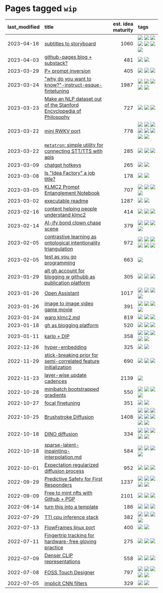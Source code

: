 # Pages tagged `wip`

|last_modified|title|est. idea maturity|tags
|:---|:---|---:|:---|
|2023-04-16|[subtitles to storyboard](../subtitles-to-storyboard.md)|1060|[![](https://img.shields.io/badge/tag-accessibility-1614f8)](../tags/accessibility.md) [![](https://img.shields.io/badge/tag-animation-1eefac)](../tags/animation.md) [![](https://img.shields.io/badge/tag-completed-d5f6c6)](../tags/completed.md) [![](https://img.shields.io/badge/tag-opensource-82d6e)](../tags/opensource.md) [![](https://img.shields.io/badge/tag-prompting-c4c41f)](../tags/prompting.md) [![](https://img.shields.io/badge/tag-tooling-53417a)](../tags/tooling.md) [![](https://img.shields.io/badge/tag-wip-ebbec3)](../tags/wip.md)|
|2023-04-03|[github-pages blog + substack?](../gh-pages-blog-plus-substack.md)|481|[![](https://img.shields.io/badge/tag-tooling-53417a)](../tags/tooling.md) [![](https://img.shields.io/badge/tag-wip-ebbec3)](../tags/wip.md)|
|2023-03-29|[P+ prompt inversion](../p_plus_inversion.md)|405|[![](https://img.shields.io/badge/tag-prompting-c4c41f)](../tags/prompting.md) [![](https://img.shields.io/badge/tag-tooling-53417a)](../tags/tooling.md) [![](https://img.shields.io/badge/tag-wip-ebbec3)](../tags/wip.md)|
|2023-03-24|["why do you want to know?"-instruct-esque-fintetuning](../whydoyouwantoknow.md)|1987|[![](https://img.shields.io/badge/tag-aiethics-35d2ce)](../tags/aiethics.md) [![](https://img.shields.io/badge/tag-alignment-c4fb38)](../tags/alignment.md) [![](https://img.shields.io/badge/tag-dialogue-8e95e2)](../tags/dialogue.md) [![](https://img.shields.io/badge/tag-models-ea1833)](../tags/models.md) [![](https://img.shields.io/badge/tag-wip-ebbec3)](../tags/wip.md)|
|2023-03-23|[Make an NLP dataset out of the Stanford Encyclopedia of Philosophy](../sep_dataset.md)|727|[![](https://img.shields.io/badge/tag-dataset-77a0)](../tags/dataset.md) [![](https://img.shields.io/badge/tag-publication-5d9a82)](../tags/publication.md) [![](https://img.shields.io/badge/tag-wip-ebbec3)](../tags/wip.md)|
|2023-03-22|[mini RWKV port](../rust_rwkv.md)|778|[![](https://img.shields.io/badge/tag-RNN-76bb24)](../tags/RNN.md) [![](https://img.shields.io/badge/tag-completed-d5f6c6)](../tags/completed.md) [![](https://img.shields.io/badge/tag-experimental-997e5)](../tags/experimental.md) [![](https://img.shields.io/badge/tag-ggml-496a1)](../tags/ggml.md) [![](https://img.shields.io/badge/tag-mobilenet-683f3)](../tags/mobilenet.md) [![](https://img.shields.io/badge/tag-model_compression-96bcc)](../tags/model_compression.md) [![](https://img.shields.io/badge/tag-tooling-53417a)](../tags/tooling.md) [![](https://img.shields.io/badge/tag-wip-ebbec3)](../tags/wip.md)|
|2023-03-22|[`metatron`: simple utility for connecting STT/TTS with apis](../metatron.md)|285|[![](https://img.shields.io/badge/tag-accessibility-1614f8)](../tags/accessibility.md) [![](https://img.shields.io/badge/tag-tooling-53417a)](../tags/tooling.md) [![](https://img.shields.io/badge/tag-wip-ebbec3)](../tags/wip.md)|
|2023-03-09|[chatgpt hotkeys](../chatgpt_hotkeys.md)|265|[![](https://img.shields.io/badge/tag-tooling-53417a)](../tags/tooling.md) [![](https://img.shields.io/badge/tag-wip-ebbec3)](../tags/wip.md)|
|2023-03-08|[Is "Idea Factory" a job title?](../idea_factory.md)|178|[![](https://img.shields.io/badge/tag-meta-1043a5)](../tags/meta.md) [![](https://img.shields.io/badge/tag-wip-ebbec3)](../tags/wip.md)|
|2023-03-05|[KLMC2 Prompt Entanglement Notebook](../klmc2-prompt-entanglement.md)|707|[![](https://img.shields.io/badge/tag-meta-1043a5)](../tags/meta.md) [![](https://img.shields.io/badge/tag-prompting-c4c41f)](../tags/prompting.md) [![](https://img.shields.io/badge/tag-tooling-53417a)](../tags/tooling.md) [![](https://img.shields.io/badge/tag-wip-ebbec3)](../tags/wip.md)|
|2023-03-02|[executable readme](../executable_readme.md)|1287|[![](https://img.shields.io/badge/tag-tooling-53417a)](../tags/tooling.md) [![](https://img.shields.io/badge/tag-wip-ebbec3)](../tags/wip.md)|
|2023-02-16|[content helping people understand klmc2](../explaining_klmc2.md)|414|[![](https://img.shields.io/badge/tag-meta-1043a5)](../tags/meta.md) [![](https://img.shields.io/badge/tag-tooling-53417a)](../tags/tooling.md) [![](https://img.shields.io/badge/tag-wip-ebbec3)](../tags/wip.md)|
|2023-02-14|[AI-ify bond clown chase scene](../bond_clown_chase_scene.md)|379|[![](https://img.shields.io/badge/tag-animation-1eefac)](../tags/animation.md) [![](https://img.shields.io/badge/tag-experimental-997e5)](../tags/experimental.md) [![](https://img.shields.io/badge/tag-foundation-97a75e)](../tags/foundation.md) [![](https://img.shields.io/badge/tag-wip-ebbec3)](../tags/wip.md)|
|2023-02-05|[contrastive learning as ontological intentionality triangulation](../contrastive_learning_as_ontological_intentionality_triangulation.md)|972|[![](https://img.shields.io/badge/tag-meta-1043a5)](../tags/meta.md) [![](https://img.shields.io/badge/tag-philosophy-8fb3d)](../tags/philosophy.md) [![](https://img.shields.io/badge/tag-semiotics-8a140)](../tags/semiotics.md) [![](https://img.shields.io/badge/tag-synesthesia-83cbca)](../tags/synesthesia.md) [![](https://img.shields.io/badge/tag-theory-e33481)](../tags/theory.md) [![](https://img.shields.io/badge/tag-wip-ebbec3)](../tags/wip.md)|
|2023-02-05|[test as you go programming](../adhd_test_as_you_go.md)|663|[![](https://img.shields.io/badge/tag-wip-ebbec3)](../tags/wip.md)|
|2023-01-29|[alt gh account for blogging w githubb as publication platform](../alt_gh_account_for_blogging.md)|305|[![](https://img.shields.io/badge/tag-MILESTONE_POC-b25b5)](../tags/MILESTONE_POC.md) [![](https://img.shields.io/badge/tag-publication-5d9a82)](../tags/publication.md) [![](https://img.shields.io/badge/tag-wip-ebbec3)](../tags/wip.md)|
|2023-01-26|[Open Assistant](../open-assistant.md)|1017|[![](https://img.shields.io/badge/tag-accessibility-1614f8)](../tags/accessibility.md) [![](https://img.shields.io/badge/tag-publicgood-aa21fc)](../tags/publicgood.md) [![](https://img.shields.io/badge/tag-stability-35b163)](../tags/stability.md) [![](https://img.shields.io/badge/tag-wip-ebbec3)](../tags/wip.md)|
|2023-01-26|[image to image video game movie](../img2img_video_game_movie.md)|391|[![](https://img.shields.io/badge/tag-animation-1eefac)](../tags/animation.md) [![](https://img.shields.io/badge/tag-prompting-c4c41f)](../tags/prompting.md) [![](https://img.shields.io/badge/tag-tooling-53417a)](../tags/tooling.md) [![](https://img.shields.io/badge/tag-wip-ebbec3)](../tags/wip.md)|
|2023-01-24|[warp klmc2.md](../warp_klmc2.md)|819|[![](https://img.shields.io/badge/tag-animation-1eefac)](../tags/animation.md) [![](https://img.shields.io/badge/tag-tooling-53417a)](../tags/tooling.md) [![](https://img.shields.io/badge/tag-wip-ebbec3)](../tags/wip.md)|
|2023-01-18|[gh as blogging platform](../gh_as_blogging_platform.md)|520|[![](https://img.shields.io/badge/tag-publication-5d9a82)](../tags/publication.md) [![](https://img.shields.io/badge/tag-tooling-53417a)](../tags/tooling.md) [![](https://img.shields.io/badge/tag-wip-ebbec3)](../tags/wip.md)|
|2023-01-11|[karlo + DIP](../karlo-dip.md)|358|[![](https://img.shields.io/badge/tag-deepimageprior-29349d)](../tags/deepimageprior.md) [![](https://img.shields.io/badge/tag-experimental-997e5)](../tags/experimental.md) [![](https://img.shields.io/badge/tag-imagegeneration-50c04b)](../tags/imagegeneration.md) [![](https://img.shields.io/badge/tag-prior-4072a1)](../tags/prior.md) [![](https://img.shields.io/badge/tag-wip-ebbec3)](../tags/wip.md)|
|2022-12-26|[hyper-embedding](../hyperembedding.md)|325|[![](https://img.shields.io/badge/tag-experimental-997e5)](../tags/experimental.md) [![](https://img.shields.io/badge/tag-wip-ebbec3)](../tags/wip.md)|
|2022-11-29|[stick-breaking prior for semi-correlated feature initialization](../stickbreaking-init.md)|690|[![](https://img.shields.io/badge/tag-experimental-997e5)](../tags/experimental.md) [![](https://img.shields.io/badge/tag-modeling-a9524c)](../tags/modeling.md) [![](https://img.shields.io/badge/tag-wip-ebbec3)](../tags/wip.md)|
|2022-11-23|[layer-wise update cadences](../layer-wise-update-cadences.md)|2139|[![](https://img.shields.io/badge/tag-wip-ebbec3)](../tags/wip.md)|
|2022-10-28|[minibatch bootstrapped gradients](../minibatch-bootstrapped-gradients.md)|550|[![](https://img.shields.io/badge/tag-experimental-997e5)](../tags/experimental.md) [![](https://img.shields.io/badge/tag-optimization-112e27)](../tags/optimization.md) [![](https://img.shields.io/badge/tag-training-da6994)](../tags/training.md) [![](https://img.shields.io/badge/tag-wip-ebbec3)](../tags/wip.md)|
|2022-10-27|[focal finetuning](../focal_finetuning.md)|351|[![](https://img.shields.io/badge/tag-tooling-53417a)](../tags/tooling.md) [![](https://img.shields.io/badge/tag-wip-ebbec3)](../tags/wip.md)|
|2022-10-25|[Brushstroke Diffusion](../brushstroke-diffusion.md)|1408|[![](https://img.shields.io/badge/tag-artisticstyletransfer-9c3a4a)](../tags/artisticstyletransfer.md) [![](https://img.shields.io/badge/tag-creativity-dad82b)](../tags/creativity.md) [![](https://img.shields.io/badge/tag-deepgenerativemodeling-35d420)](../tags/deepgenerativemodeling.md) [![](https://img.shields.io/badge/tag-experimental-997e5)](../tags/experimental.md) [![](https://img.shields.io/badge/tag-imageprocessing-32d44f)](../tags/imageprocessing.md) [![](https://img.shields.io/badge/tag-modeltraining-fe4dc)](../tags/modeltraining.md) [![](https://img.shields.io/badge/tag-painting-d5ffe)](../tags/painting.md) [![](https://img.shields.io/badge/tag-wip-ebbec3)](../tags/wip.md)|
|2022-10-18|[DINO diffusion](../DINO-diffusion.md)|334|[![](https://img.shields.io/badge/tag-completed-d5f6c6)](../tags/completed.md) [![](https://img.shields.io/badge/tag-experimental-997e5)](../tags/experimental.md) [![](https://img.shields.io/badge/tag-nerf-752fd7)](../tags/nerf.md) [![](https://img.shields.io/badge/tag-tooling-53417a)](../tags/tooling.md) [![](https://img.shields.io/badge/tag-wip-ebbec3)](../tags/wip.md)|
|2022-10-18|[sparse-latent-inpainting-interpolation.md](../sparse-latent-inpainting-interpolation.md)|584|[![](https://img.shields.io/badge/tag-animation-1eefac)](../tags/animation.md) [![](https://img.shields.io/badge/tag-prompting-c4c41f)](../tags/prompting.md) [![](https://img.shields.io/badge/tag-tooling-53417a)](../tags/tooling.md) [![](https://img.shields.io/badge/tag-wip-ebbec3)](../tags/wip.md)|
|2022-10-01|[Expectation regularized diffusion process](../expectation-regularized-diffusion.md)|952|[![](https://img.shields.io/badge/tag-experimental-997e5)](../tags/experimental.md) [![](https://img.shields.io/badge/tag-stability-35b163)](../tags/stability.md) [![](https://img.shields.io/badge/tag-wip-ebbec3)](../tags/wip.md)|
|2022-09-29|[Predictive Safety for First Responders](../safety-officer.md)|1237|[![](https://img.shields.io/badge/tag-completed-d5f6c6)](../tags/completed.md) [![](https://img.shields.io/badge/tag-dataset-77a0)](../tags/dataset.md) [![](https://img.shields.io/badge/tag-publication-5d9a82)](../tags/publication.md) [![](https://img.shields.io/badge/tag-publicgood-aa21fc)](../tags/publicgood.md) [![](https://img.shields.io/badge/tag-wip-ebbec3)](../tags/wip.md)|
|2022-09-09|[Free to mint nfts with Github + PGP](../free-to-mint-nfts_git_plus_pgp.md)|2101|[![](https://img.shields.io/badge/tag-publicgood-aa21fc)](../tags/publicgood.md) [![](https://img.shields.io/badge/tag-tooling-53417a)](../tags/tooling.md) [![](https://img.shields.io/badge/tag-wip-ebbec3)](../tags/wip.md)|
|2022-08-14|[turn this into a template](../benchwarmers-template.md)|186|[![](https://img.shields.io/badge/tag-meta-1043a5)](../tags/meta.md) [![](https://img.shields.io/badge/tag-tooling-53417a)](../tags/tooling.md) [![](https://img.shields.io/badge/tag-wip-ebbec3)](../tags/wip.md)|
|2022-07-29|[TTI cpu inference stack](../TTI-cpu-inference-stack.md)|382|[![](https://img.shields.io/badge/tag-accessibility-1614f8)](../tags/accessibility.md) [![](https://img.shields.io/badge/tag-stability-35b163)](../tags/stability.md) [![](https://img.shields.io/badge/tag-tooling-53417a)](../tags/tooling.md) [![](https://img.shields.io/badge/tag-wip-ebbec3)](../tags/wip.md)|
|2022-07-13|[FlowFrames linux port](../flowframes-linux-port.md)|400|[![](https://img.shields.io/badge/tag-tooling-53417a)](../tags/tooling.md) [![](https://img.shields.io/badge/tag-wip-ebbec3)](../tags/wip.md)|
|2022-07-11|[Fingertrip tracking for hardware-free gloving practice](../fingertrip_tracking_for_hardware_free_gloveing_practice.md)|275|[![](https://img.shields.io/badge/tag-experimental-997e5)](../tags/experimental.md) [![](https://img.shields.io/badge/tag-tooling-53417a)](../tags/tooling.md) [![](https://img.shields.io/badge/tag-wip-ebbec3)](../tags/wip.md)|
|2022-07-09|[Denser CLIP representations](../denser-CLIP.md)|558|[![](https://img.shields.io/badge/tag-experimental-997e5)](../tags/experimental.md) [![](https://img.shields.io/badge/tag-tooling-53417a)](../tags/tooling.md) [![](https://img.shields.io/badge/tag-wip-ebbec3)](../tags/wip.md)|
|2022-07-08|[FOSS Touch Designer](../FOSS_touch_designer.md)|797|[![](https://img.shields.io/badge/tag-alignment-c4fb38)](../tags/alignment.md) [![](https://img.shields.io/badge/tag-animation-1eefac)](../tags/animation.md) [![](https://img.shields.io/badge/tag-publicgood-aa21fc)](../tags/publicgood.md) [![](https://img.shields.io/badge/tag-tooling-53417a)](../tags/tooling.md) [![](https://img.shields.io/badge/tag-wip-ebbec3)](../tags/wip.md)|
|2022-07-05|[implicit CNN filters](../implicit-cnn-filters.md)|329|[![](https://img.shields.io/badge/tag-experimental-997e5)](../tags/experimental.md) [![](https://img.shields.io/badge/tag-wip-ebbec3)](../tags/wip.md)|